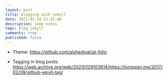 ```yaml
---
layout: post
title: blogging with jekyll
date: 2021-01-28 21:01:00
description: some notes
tags: blog jekyll
comments: true
published: false
---
```


- Theme: <https://github.com/alshedivat/al-folio>

- Tagging in blog posts: <https://web.archive.org/web/20210129103814/https://longqian.me/2017/02/09/github-jekyll-tag/>

